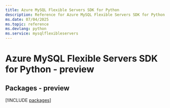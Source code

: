 ```yaml
---
title: Azure MySQL Flexible Servers SDK for Python
description: Reference for Azure MySQL Flexible Servers SDK for Python
ms.date: 07/04/2025
ms.topic: reference
ms.devlang: python
ms.service: mysqlflexibleservers
---
```

# Azure MySQL Flexible Servers SDK for Python - preview
## Packages - preview
[!INCLUDE [packages](mysql-flexible-servers-index.md)]